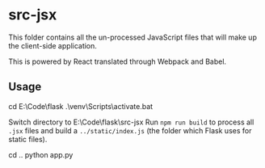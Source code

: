 # src-jsx

This folder contains all the un-processed JavaScript files that will make up the client-side application.

This is powered by React translated through Webpack and Babel.

## Usage
cd E:\Code\flask
.\venv\Scripts\activate.bat

Switch directory to E:\Code\flask\src-jsx
Run `npm run build` to process all `.jsx` files and build a `../static/index.js` (the folder which Flask uses for static files).

cd ..
python app.py